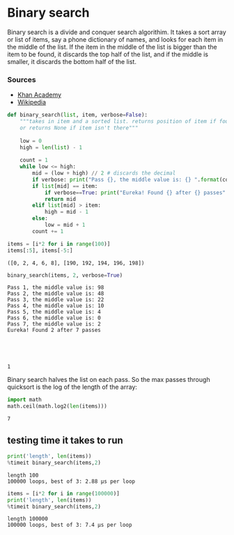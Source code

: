 
# Binary search

Binary search is a divide and conquer search algorithim. It takes a sort array or list of items, say a phone dictionary of names, and looks for each item in the middle of the list. If the item in the middle of the list is bigger than the item to be found, it discards the top half of the list, and if the middle is smaller, it discards the bottom half of the list.

### Sources

- [Khan Academy](https://www.khanacademy.org/computing/computer-science/algorithms/binary-search/a/binary-search)
- [Wikipedia](https://en.wikipedia.org/wiki/Binary_search_algorithm)


```python
def binary_search(list, item, verbose=False):
    """takes in item and a sorted list. returns position of item if found in the list
    or returns None if item isn't there"""
    
    low = 0
    high = len(list) - 1
    
    count = 1
    while low <= high:
        mid = (low + high) // 2 # discards the decimal
        if verbose: print("Pass {}, the middle value is: {} ".format(count, list[mid]))
        if list[mid] == item:
            if verbose==True: print("Eureka! Found {} after {} passes".format(item, count))
            return mid
        elif list[mid] > item:
            high = mid - 1
        else:
            low = mid + 1
        count += 1
```


```python
items = [i*2 for i in range(100)]
items[:5], items[-5:]
```




    ([0, 2, 4, 6, 8], [190, 192, 194, 196, 198])




```python
binary_search(items, 2, verbose=True)
```

    Pass 1, the middle value is: 98 
    Pass 2, the middle value is: 48 
    Pass 3, the middle value is: 22 
    Pass 4, the middle value is: 10 
    Pass 5, the middle value is: 4 
    Pass 6, the middle value is: 0 
    Pass 7, the middle value is: 2 
    Eureka! Found 2 after 7 passes





    1



Binary search halves the list on each pass. So the max passes through quicksort is the log of the length of the array:


```python
import math
math.ceil(math.log2(len(items)))
```




    7



## testing time it takes to run


```python
print('length', len(items))
%timeit binary_search(items,2)
```

    length 100
    100000 loops, best of 3: 2.88 µs per loop



```python
items = [i*2 for i in range(100000)]
print('length', len(items))
%timeit binary_search(items,2)
```

    length 100000
    100000 loops, best of 3: 7.4 µs per loop



```python

```
